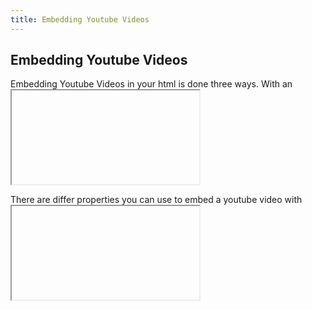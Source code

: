 ```yaml
---
title: Embedding Youtube Videos
---
```

## Embedding Youtube Videos

Embedding Youtube Videos in your html is done three ways. With an <iframe> , <object> , or <embed>. It is recommended to use only <iframe> to embed youtube videos, because the tags <object> and <embed> are considered (Deprecated) tags.
  
A deprecated tag that is one that can still be used technically, however it is most likely going to be obselete. When html6 or newer language takes html5 place. 

An Example of an embedded Youtube video is below.

<iframe width="420" height="315"
src="https://www.youtube.com/embed/XGSy3_Czz8k">
</iframe>

There are differ properties you can use to embed a youtube video with <iframe>. A <iframe> embedded video can autoplay or it can have controls, an embedded youtube video using <iframe> can even loop infinitely.
  

#### More Information:
<!-- Please add any articles you think might be helpful to read before writing the article -->

A more in-depth guide on how you can embed youtube videos can be found at the w3schools.

<a href="https://www.w3schools.com/html/html_youtube.asp"</a>
